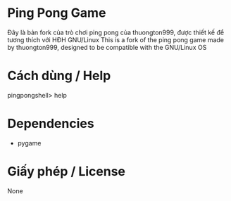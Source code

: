 # Ping Pong Game
Đây là bản fork của trò chơi ping pong của thuongton999, được thiết kế để tương thích với HĐH GNU/Linux
This is a fork of the ping pong game made by thuongton999, designed to be compatible with the GNU/Linux OS
# Cách dùng / Help
pingpongshell> help
# Dependencies
- pygame
# Giấy phép / License
None